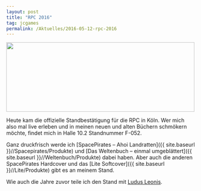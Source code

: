 ```yaml
---
layout: post
title: "RPC 2016"
tag: jcgames
permalink: /Aktuelles/2016-05-12-rpc-2016
---
```


<img alt="" height="185" src="{{ site.baseurl }}/assets/pics/jcgames/gallery/diverse/nrm/rpc2016.jpg" width="500"/>

Heute kam die offizielle Standbestätigung für die RPC in Köln. Wer mich also mal live erleben und in meinen neuen und alten Büchern schmökern möchte, findet mich in Halle 10.2 Standnummer F-052.

Ganz druckfrisch werde ich [SpacePirates &ndash; Ahoi Landratten]({{ site.baseurl }}//Spacepirates/Produkte) und [Das Weltenbuch &ndash; einmal umgeblättert]({{ site.baseurl }}//Weltenbuch/Produkte) dabei haben. Aber auch die anderen SpacePirates Hardcover und das [Lite Softcover]({{ site.baseurl }}//Lite/Produkte) gibt es an meinem Stand.

Wie auch die Jahre zuvor teile ich den Stand mit [Ludus Leonis](http://ludus-leonis.com/).


